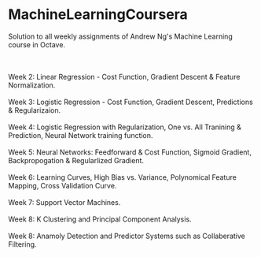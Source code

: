 # MachineLearningCoursera
Solution to all weekly assignments of Andrew Ng's Machine Learning course in Octave. <br/><br/><br/>

Week 2: Linear Regression - Cost Function, Gradient Descent & Feature Normalization. <br/><br/>
Week 3: Logistic Regression - Cost Function, Gradient Descent, Predictions & Regularizaion. <br/><br/>
Week 4: Logistic Regression with Regularization, One vs. All Tranining & Prediction, Neural Network training function. <br/><br/>
Week 5: Neural Networks: Feedforward & Cost Function, Sigmoid Gradient, Backpropogation & Regularlized Gradient. <br/><br/>
Week 6: Learning Curves, High Bias vs. Variance, Polynomical Feature Mapping, Cross Validation Curve. <br/><br/>
Week 7: Support Vector Machines. <br/><br/>
Week 8: K Clustering and Principal Component Analysis. <br/><br/>
Week 8: Anamoly Detection and Predictor Systems such as Collaberative Filtering. <br/><br/>

